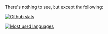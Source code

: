 There's nothing to see, but except the following:

[![Github stats](https://github-readme-stats.vercel.app/api?username=jurasciix&theme=darcula&show_icons=true)](https://github.com/anuraghazra/github-readme-stats)

[![Most used languages](https://github-readme-stats.vercel.app/api/top-langs/?username=jurasciix&theme=darcula&layout=compact)](https://github.com/anuraghazra/github-readme-stats)
